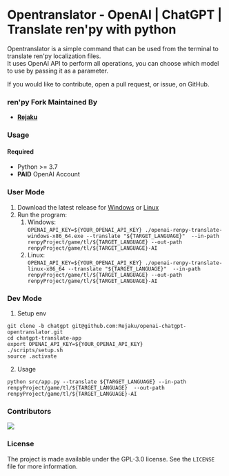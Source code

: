 # Opentranslator - OpenAI | ChatGPT | Translate ren'py with python

Opentranslator is a simple command that can be used from the terminal to translate ren'py localization files.  
It uses OpenAI API to perform all operations, you can choose which model to use by passing it as a parameter.

If you would like to contribute, open a pull request, or issue, on GitHub.

### ren'py Fork Maintained By

- **[Rejaku](https://github.com/Rejaku)**

### Usage

#### Required

- Python >= 3.7
- **PAID** OpenAI Account

### User Mode

1. Download the latest release for
[Windows](https://github.com/Rejaku/openai-renpy-translate/releases/latest/download/openai-renpy-translate-windows-x86_64.exe)
or [Linux](https://github.com/Rejaku/openai-renpy-translate/releases/latest/download/openai-renpy-translate-linux-x86_64)
2. Run the program:  
   1. Windows:  
`OPENAI_API_KEY=${YOUR_OPENAI_API_KEY} ./openai-renpy-translate-windows-x86_64.exe --translate "${TARGET_LANGUAGE}" 
--in-path renpyProject/game/tl/${TARGET_LANGUAGE} --out-path renpyProject/game/tl/${TARGET_LANGUAGE}-AI`
   2. Linux:  
`OPENAI_API_KEY=${YOUR_OPENAI_API_KEY} ./openai-renpy-translate-linux-x86_64 --translate "${TARGET_LANGUAGE}" 
--in-path renpyProject/game/tl/${TARGET_LANGUAGE} --out-path renpyProject/game/tl/${TARGET_LANGUAGE}-AI`

### Dev Mode

1. Setup env

```
git clone -b chatgpt git@github.com:Rejaku/openai-chatgpt-opentranslator.git
cd chatgpt-translate-app
export OPENAI_API_KEY=${YOUR_OPENAI_API_KEY}
./scripts/setup.sh
source .activate
```

2. Usage

`python src/app.py --translate ${TARGET_LANGUAGE} --in-path renpyProject/game/tl/${TARGET_LANGUAGE} 
--out-path renpyProject/game/tl/${TARGET_LANGUAGE}-AI`

### Contributors

<a href="https://github.com/Rejaku/openai-renpy-translate/graphs/contributors"> <img src="https://contrib.rocks/image?repo=Rejaku/openai-renpy-translate" /> </a>

### License

The project is made available under the GPL-3.0 license. See the `LICENSE` file for more information.
